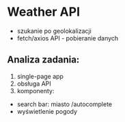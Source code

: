 # Weather API
- szukanie po geolokalizacji
- fetch/axios API - pobieranie danych

## Analiza zadania:
1. single-page app
2. obsługa API
3. komponenty:
- search bar: miasto /autocomplete
- wyświetlenie pogody
